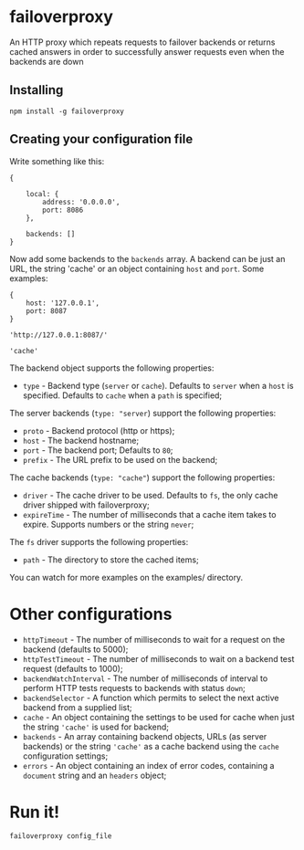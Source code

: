 # failoverproxy
An HTTP proxy which repeats requests to failover backends or returns cached answers in order to successfully answer requests even when the backends are down

## Installing
	npm install -g failoverproxy

## Creating your configuration file

Write something like this:

	{
	
	    local: {
	        address: '0.0.0.0',
	        port: 8086
	    },
		
	    backends: []
	}

Now add some backends to the `backends` array. A backend can be just an URL, the string 'cache' or an object containing `host` and `port`. Some examples:

	{
	    host: '127.0.0.1',
	    port: 8087
	}

	'http://127.0.0.1:8087/'

	'cache'


The backend object supports the following properties:

* `type`   - Backend type (`server` or `cache`). Defaults to `server` when a `host` is specified. Defaults to `cache` when a `path` is specified;

The server backends (`type: "server`) support the following properties:

* `proto`  - Backend protocol (http or https);
* `host`   - The backend hostname;
* `port`   - The backend port; Defaults to `80`;
* `prefix` - The URL prefix to be used on the backend;

The cache backends (`type: "cache"`) support the following properties:

* `driver` - The cache driver to be used. Defaults to `fs`, the only cache driver shipped with failoverproxy;
* `expireTime`  - The number of milliseconds that a cache item takes to expire. Supports numbers or the string `never`;

The `fs` driver supports the following properties:

* `path`   - The directory to store the cached items;

You can watch for more examples on the examples/ directory.


# Other configurations

* `httpTimeout` - The number of milliseconds to wait for a request on the backend (defaults to 5000);
* `httpTestTimeout` - The number of milliseconds to wait on a backend test request (defaults to 1000);
* `backendWatchInterval`  - The number of milliseconds of interval to perform HTTP tests requests to backends with status `down`;
* `backendSelector` - A function which permits to select the next active backend from a supplied list;
* `cache` - An object containing the settings to be used for cache when just the string `'cache'` is used for backend;
* `backends` - An array containing backend objects, URLs (as server backends) or the string `'cache'` as a cache backend using the `cache` configuration settings;
* `errors` - An object containing an index of error codes, containing a `document` string and an `headers` object;


# Run it!

	failoverproxy config_file
